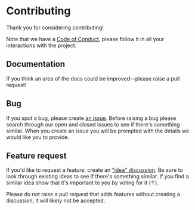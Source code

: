 # Contributing

Thank you for considering contributing!

Note that we have a [Code of Conduct](https://github.com/Thinkmill/emery/blob/main/CODE_OF_CONDUCT.md), please follow it in all your interactions with the project.

## Documentation

If you think an area of the docs could be improved—please raise a pull request!

## Bug

If you spot a bug, please create [an issue](https://github.com/Thinkmill/emery/issues). Before raising a bug please search through our open and closed issues to see if there's something similar. When you create an issue you will be prompted with the details we would like you to provide.

## Feature request

If you'd like to request a feature, create an ["idea" discussion](https://github.com/Thinkmill/emery/discussions/categories/ideas). Be sure to look through existing ideas to see if there's something similar. If you find a similar idea show that it's important to you by voting for it (↑).

Please do not raise a pull request that adds features without creating a discussion, it will likely not be accepted.
